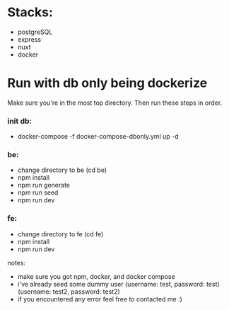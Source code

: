 # Stacks:

- postgreSQL
- express
- nuxt
- docker

# Run with db only being dockerize

Make sure you're in the most top directory. Then run these steps in order.

### init db:

- docker-compose -f docker-compose-dbonly.yml up -d

### be:

- change directory to be (cd be)
- npm install
- npm run generate
- npm run seed
- npm run dev

### fe:

- change directory to fe (cd fe)
- npm install
- npm run dev

notes:

- make sure you got npm, docker, and docker compose
- i've already seed some dummy user (username: test, password: test) (username: test2, password: test2)
- if you encountered any error feel free to contacted me :)
